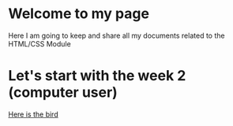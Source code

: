 # Welcome to my page

Here I am going to keep and share all my documents related to the HTML/CSS Module

# Let's start with the week 2 (computer user)

[Here is the bird](https://kamergin.github.io/HTML-CSS/week1/bird.html)
